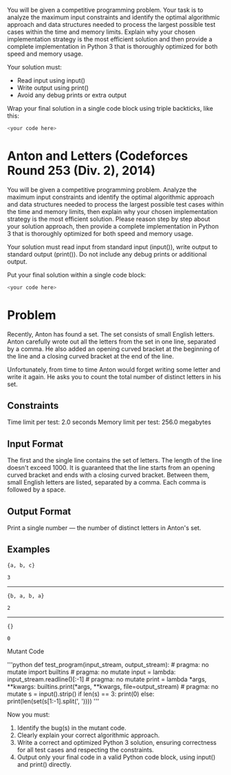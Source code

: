 You will be given a competitive programming problem.
Your task is to analyze the maximum input constraints and identify the optimal algorithmic approach and data structures needed to process the largest possible test cases within the time and memory limits. Explain why your chosen implementation strategy is the most efficient solution and then provide a complete implementation in Python 3 that is thoroughly optimized for both speed and memory usage.

Your solution must:
- Read input using input()
- Write output using print()
- Avoid any debug prints or extra output

Wrap your final solution in a single code block using triple backticks, like this:
```python
<your code here>
```

# Anton and Letters (Codeforces Round 253 (Div. 2), 2014)

You will be given a competitive programming problem.
Analyze the maximum input constraints and identify the optimal algorithmic approach and data structures needed to process the largest possible test cases within the time and memory limits, then explain why your chosen implementation strategy is the most efficient solution. Please reason step by step about your solution approach, then provide a complete implementation in Python 3 that is thoroughly optimized for both speed and memory usage.

Your solution must read input from standard input (input()), write output to standard output (print()).
Do not include any debug prints or additional output.

Put your final solution within a single code block:
```python
<your code here>
```

# Problem

Recently, Anton has found a set. The set consists of small English letters. Anton carefully wrote out all the letters from the set in one line, separated by a comma. He also added an opening curved bracket at the beginning of the line and a closing curved bracket at the end of the line.

Unfortunately, from time to time Anton would forget writing some letter and write it again. He asks you to count the total number of distinct letters in his set.

## Constraints
Time limit per test: 2.0 seconds
Memory limit per test: 256.0 megabytes

## Input Format
The first and the single line contains the set of letters. The length of the line doesn't exceed 1000. It is guaranteed that the line starts from an opening curved bracket and ends with a closing curved bracket. Between them, small English letters are listed, separated by a comma. Each comma is followed by a space.

## Output Format
Print a single number — the number of distinct letters in Anton's set.

## Examples
```input
{a, b, c}
```
```output
3
```
-----
```input
{b, a, b, a}
```
```output
2
```
-----
```input
{}
```
```output
0
```

Mutant Code

'''python
def test_program(input_stream, output_stream): # pragma: no mutate
    import builtins # pragma: no mutate
    input = lambda: input_stream.readline()[:-1] # pragma: no mutate
    print = lambda *args, **kwargs: builtins.print(*args, **kwargs, file=output_stream) # pragma: no mutate
    s = input().strip()
    if len(s) == 3:
        print(0)
    else:
        print(len(set(s[1:-1].split(', '))))
'''

Now you must:
1. Identify the bug(s) in the mutant code.
2. Clearly explain your correct algorithmic approach.
3. Write a correct and optimized Python 3 solution, ensuring correctness for all test cases and respecting the constraints.
4. Output only your final code in a valid Python code block, using input() and print() directly.

